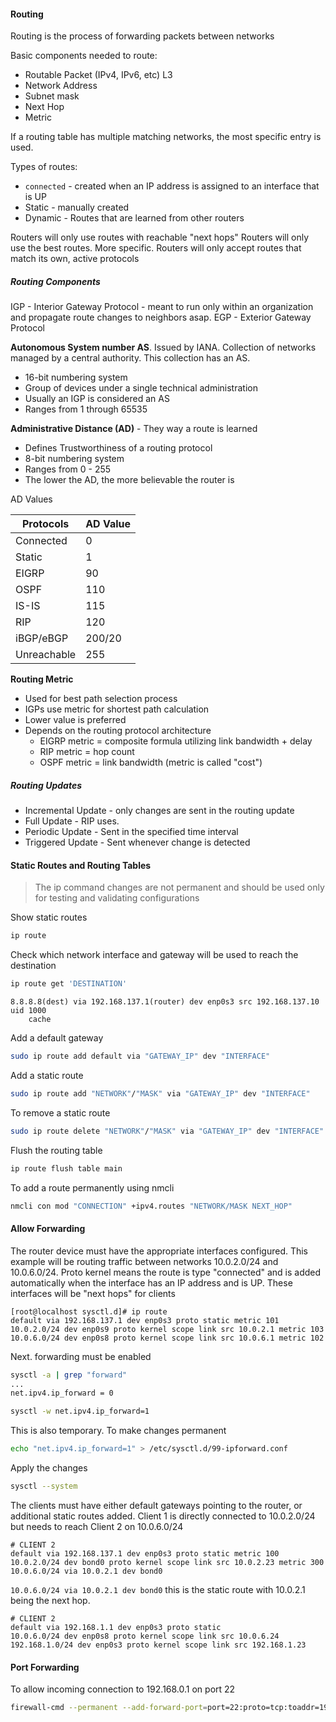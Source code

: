 
#### Routing

Routing is the process of forwarding packets between networks

Basic components needed to route:
* Routable Packet (IPv4, IPv6, etc) L3
* Network Address
* Subnet mask
* Next Hop
* Metric

If a routing table has multiple matching networks, the most specific entry is used.

Types of routes:
* `connected` - created when an IP address is assigned to an interface that is UP
* Static - manually created
* Dynamic - Routes that are learned from other routers

Routers will only use routes with reachable "next hops"
Routers will only use the best routes. More specific.
Routers will only accept routes that match its own, active protocols

##### Routing Components

IGP - Interior Gateway Protocol  - meant to run only within an organization and propagate route changes to neighbors asap.
EGP - Exterior Gateway Protocol

**Autonomous System number AS**. Issued by IANA. Collection of networks managed by a central authority. This collection has an AS.
* 16-bit numbering system
* Group of devices under a single technical administration
* Usually an IGP is considered an AS
* Ranges from 1 through 65535

**Administrative Distance (AD)**  - They way a route is learned
* Defines Trustworthiness of a routing protocol
* 8-bit numbering system
* Ranges from 0 - 255
* The lower the AD, the more believable the router is

AD Values

| Protocols   | AD Value |
| ----------- | -------- |
| Connected   | 0        |
| Static      | 1        |
| EIGRP       | 90       |
| OSPF        | 110      |
| IS-IS       | 115      |
| RIP         | 120      |
| iBGP/eBGP   | 200/20   |
| Unreachable | 255      |
**Routing Metric**
* Used for best path selection process
* IGPs use metric for shortest path calculation
* Lower value is preferred
* Depends on the routing protocol architecture
	* EIGRP metric = composite formula utilizing link bandwidth + delay
	* RIP metric = hop count
	* OSPF metric = link bandwidth (metric is called "cost")
	 
##### Routing Updates

- Incremental Update - only changes are sent in the routing update
- Full Update - RIP uses.
- Periodic Update - Sent in the specified time interval
- Triggered Update - Sent whenever change is detected

#### Static Routes and Routing Tables

> The ip command changes are not permanent and should be used only for testing and validating configurations

Show static routes

``` bash
ip route
```

Check which network interface and gateway will be used to reach the destination

``` bash
ip route get 'DESTINATION'
```

```
8.8.8.8(dest) via 192.168.137.1(router) dev enp0s3 src 192.168.137.10 uid 1000
    cache
```

Add a default gateway

``` bash
sudo ip route add default via "GATEWAY_IP" dev "INTERFACE"
```

Add a static route

``` bash
sudo ip route add "NETWORK"/"MASK" via "GATEWAY_IP" dev "INTERFACE"
```

To remove a static route

```bash
sudo ip route delete "NETWORK"/"MASK" via "GATEWAY_IP" dev "INTERFACE"
```

Flush the routing table

``` bash
ip route flush table main
```

To add a route permanently using nmcli

``` bash
nmcli con mod "CONNECTION" +ipv4.routes "NETWORK/MASK NEXT_HOP"
```

#### Allow Forwarding

The router device must have the appropriate interfaces configured. This example will be routing traffic between networks 10.0.2.0/24 and 10.0.6.0/24. Proto kernel means the route is type "connected" and is added automatically when the interface has an IP address and is UP. These interfaces will be "next hops" for clients

```
[root@localhost sysctl.d]# ip route
default via 192.168.137.1 dev enp0s3 proto static metric 101
10.0.2.0/24 dev enp0s9 proto kernel scope link src 10.0.2.1 metric 103
10.0.6.0/24 dev enp0s8 proto kernel scope link src 10.0.6.1 metric 102
```

Next. forwarding must be enabled

``` bash
sysctl -a | grep "forward"
...
net.ipv4.ip_forward = 0
```

``` bash
sysctl -w net.ipv4.ip_forward=1
```

This is also temporary. To make changes permanent

``` bash
echo "net.ipv4.ip_forward=1" > /etc/sysctl.d/99-ipforward.conf
```

Apply the changes

``` bash
sysctl --system
```

The clients must have either default gateways pointing to the router, or additional static routes added. Client 1 is directly connected to 10.0.2.0/24 but needs to reach Client 2 on 10.0.6.0/24

``` 
# CLIENT 2
default via 192.168.137.1 dev enp0s3 proto static metric 100
10.0.2.0/24 dev bond0 proto kernel scope link src 10.0.2.23 metric 300
10.0.6.0/24 via 10.0.2.1 dev bond0
```

`10.0.6.0/24 via 10.0.2.1 dev bond0` this is the static route with 10.0.2.1 being the next hop.

``` 
# CLIENT 2
default via 192.168.1.1 dev enp0s3 proto static
10.0.6.0/24 dev enp0s8 proto kernel scope link src 10.0.6.24
192.168.1.0/24 dev enp0s3 proto kernel scope link src 192.168.1.23
```

#### Port Forwarding

To allow incoming connection to 192.168.0.1 on port 22

``` bash
firewall-cmd --permanent --add-forward-port=port=22:proto=tcp:toaddr=192.168.0.1:22
```
